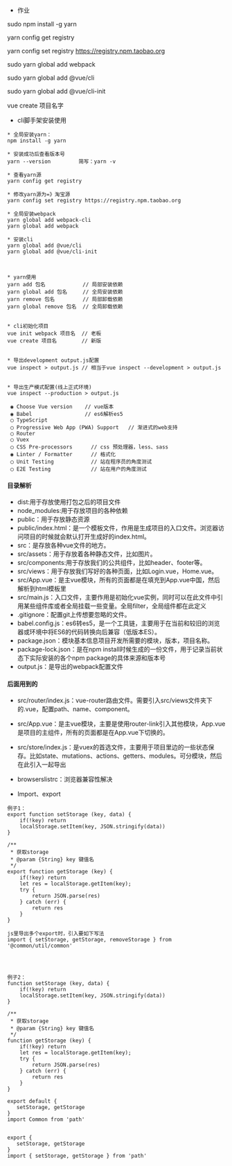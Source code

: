 

* 作业



sudo    npm    install    -g    yarn

yarn    config    get    registry

yarn    config    set     registry   https://registry.npm.taobao.org

 

sudo    yarn    global    add   webpack

sudo    yarn    global    add    @vue/cli

sudo     yarn    global    add    @vue/cli-init

vue     create    项目名字



* cli脚手架安装使用

```
* 全局安装yarn：
npm install -g yarn

* 安装成功后查看版本号
yarn --version         简写：yarn -v

* 查看yarn源
yarn config get registry

* 修改yarn源为=》淘宝源
yarn config set registry https://registry.npm.taobao.org

* 全局安装webpack
yarn global add webpack-cli
yarn global add webpack

* 安装cli
yarn global add @vue/cli
yarn global add @vue/cli-init



* yarn使用
yarn add 包名            // 局部安装依赖
yarn global add 包名     // 全局安装依赖
yarn remove 包名         // 局部卸载依赖
yarn global remove 包名  // 全局卸载依赖


* cli初始化项目
vue init webpack 项目名  // 老板
vue create 项目名        // 新版


* 导出development output.js配置
vue inspect > output.js // 相当于vue inspect --development > output.js


* 导出生产模式配置(线上正式环境)
vue inspect --production > output.js
```









```
 ◉ Choose Vue version    // vue版本
 ◉ Babel                 // es6解析es5
 ◯ TypeScript            
 ◯ Progressive Web App (PWA) Support   // 渐进式的web支持
 ◯ Router
 ◯ Vuex
 ◯ CSS Pre-processors      // css 预处理器，less、sass
 ◉ Linter / Formatter      // 格式化
 ◯ Unit Testing            // 站在程序员的角度测试
 ◯ E2E Testing             // 站在用户的角度测试
```







#### 目录解析

- dist:用于存放使用打包之后的项目文件
- node_modules:用于存放项目的各种依赖
- public：用于存放静态资源
- public/index.html：是一个模板文件，作用是生成项目的入口文件。浏览器访问项目的时候就会默认打开生成好的index.html。
- src：是存放各种vue文件的地方。
- src/assets：用于存放着各种静态文件，比如图片。
- src/components:用于存放我们的公共组件，比如header、footer等。
- src/views：用于存放我们写好的各种页面，比如Login.vue，Home.vue。
- src/App.vue：是主vue模块，所有的页面都是在填充到App.vue中国，然后解析到html模板里
- src/main.js：入口文件，主要作用是初始化vue实例，同时可以在此文件中引用某些组件库或者全局挂载一些变量。全局filter，全局组件都在此定义
- .gitignore：配置git上传想要忽略的文件。
- babel.config.js：es6转es5，是一个工具链，主要用于在当前和较旧的浏览器或环境中将ES6的代码转换向后兼容（低版本ES）。
- package.json：模块基本信息项目开发所需要的模块，版本，项目名称。
- package-lock.json：是在npm install时候生成的一份文件，用于记录当前状态下实际安装的各个npm package的具体来源和版本号
- output.js：是导出的webpack配置文件









#### 后面用到的

* src/router/index.js：vue-router路由文件。需要引入src/views文件夹下的.vue，配置path、name、component。
* src/App.vue：是主vue模块，主要是使用router-link引入其他模块，App.vue是项目的主组件，所有的页面都是在App.vue下切换的。

* src/store/index.js：是vuex的首选文件，主要用于项目里边的一些状态保存。比如state、mutations、actions、getters、modules。可分模块，然后在此引入一起导出
* browserslistrc：浏览器兼容性解决





















* Import、export

```
例子1：
export function setStorage (key, data) {
    if(!key) return
    localStorage.setItem(key, JSON.stringify(data))
}

/**
 * 获取storage
 * @param {String} key 键值名
 */
export function getStorage (key) {
    if(!key) return
    let res = localStorage.getItem(key);
    try {
        return JSON.parse(res)
    } catch (err) {
        return res
    }
}

js里导出多个export时，引入要如下写法
import { setStorage, getStorage, removeStorage } from '@common/util/common'




例子2：
function setStorage (key, data) {
    if(!key) return
    localStorage.setItem(key, JSON.stringify(data))
}

/**
 * 获取storage
 * @param {String} key 键值名
 */
function getStorage (key) {
    if(!key) return
    let res = localStorage.getItem(key);
    try {
        return JSON.parse(res)
    } catch (err) {
        return res
    }
}

export default {
   setStorage, getStorage
}
import Common from 'path'


export {
   setStorage, getStorage
}
import { setStorage, getStorage } from 'path'
```

































